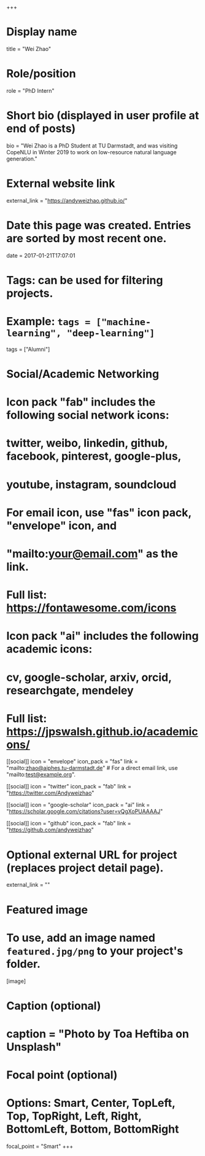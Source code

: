 +++
# Display name
title = "Wei Zhao"

# Role/position
role = "PhD Intern"

# Short bio (displayed in user profile at end of posts)
bio = "Wei Zhao is a PhD Student at TU Darmstadt, and was visiting CopeNLU in Winter 2019 to work on low-resource natural language generation."

# External website link
external_link = "https://andyweizhao.github.io/"

# Date this page was created. Entries are sorted by most recent one.
date = 2017-01-21T17:07:01

# Tags: can be used for filtering projects.
# Example: `tags = ["machine-learning", "deep-learning"]`
tags = ["Alumni"]

# Social/Academic Networking
#
# Icon pack "fab" includes the following social network icons:
#
#   twitter, weibo, linkedin, github, facebook, pinterest, google-plus,
#   youtube, instagram, soundcloud
#
#   For email icon, use "fas" icon pack, "envelope" icon, and
#   "mailto:your@email.com" as the link.
#
#   Full list: https://fontawesome.com/icons
#
# Icon pack "ai" includes the following academic icons:
#
#   cv, google-scholar, arxiv, orcid, researchgate, mendeley
#
#   Full list: https://jpswalsh.github.io/academicons/

[[social]]
icon = "envelope"
icon_pack = "fas"
link = "mailto:zhao@aiphes.tu-darmstadt.de"  # For a direct email link, use "mailto:test@example.org".

[[social]]
icon = "twitter"
icon_pack = "fab"
link = "https://twitter.com/Andyweizhao"

[[social]]
icon = "google-scholar"
icon_pack = "ai"
link = "https://scholar.google.com/citations?user=vQgXoPUAAAAJ"

[[social]]
icon = "github"
icon_pack = "fab"
link = "https://github.com/andyweizhao"


# Optional external URL for project (replaces project detail page).
external_link = ""

# Featured image
# To use, add an image named `featured.jpg/png` to your project's folder. 
[image]
  # Caption (optional)
  # caption = "Photo by Toa Heftiba on Unsplash"

  # Focal point (optional)
  # Options: Smart, Center, TopLeft, Top, TopRight, Left, Right, BottomLeft, Bottom, BottomRight
  focal_point = "Smart"
+++
